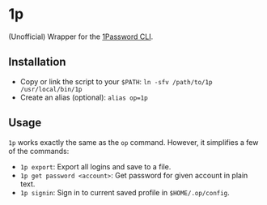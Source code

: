 # 1p

(Unofficial) Wrapper for the [1Password CLI](https://support.1password.com/command-line-getting-started/).

## Installation

- Copy or link the script to your `$PATH`: `ln -sfv /path/to/1p /usr/local/bin/1p`
- Create an alias (optional): `alias op=1p`

## Usage

`1p` works exactly the same as the `op` command. However, it simplifies a few of the commands:

- `1p export`: Export all logins and save to a file.
- `1p get password <account>`: Get password for given account in plain text.
- `1p signin`: Sign in to current saved profile in `$HOME/.op/config`.
